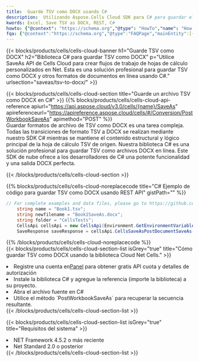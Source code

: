 ```yaml
---
title:  Guarde TSV como DOCX usando C#
description:  Utilizando Aspose.Cells Cloud SDK para C# para guardar el archivo en formato TSV como archivo en formato DOCX.
kwords: Excel, Save TSV as DOCX, REST, C#
howto: {"@context": "https://schema.org","@type": "HowTo","name": "How to save TSV as DOCX using the Cells Cloud Net library.","description": "How to save TSV as DOCX using the Cells Cloud Net library.","image": {"@type": "ImageObject"},"url": "/net/saveas/tsv-to-docx/","step": [{ "@type": "HowToStep","name": "How to save TSV as DOCX using the Cells Cloud Net library. step 1", "image": {"@type": "ImageObject",},"url": "/net/saveas/tsv-to-docx/","text": "Register an account at <a href='https://dashboard.aspose.cloud/'>Dashboard</a> to get free API quota & authorization details",},{ "@type": "HowToStep","name": "How to save TSV as DOCX using the Cells Cloud Net library. step 1", "image": {"@type": "ImageObject",},"url": "/net/saveas/tsv-to-docx/","text": "Install C# library and add the reference (import the library) to your project.",},{ "@type": "HowToStep","name": "How to save TSV as DOCX using the Cells Cloud Net library. step 1", "image": {"@type": "ImageObject",},"url": "/net/saveas/tsv-to-docx/","text": "Open the source file in C#",},{ "@type": "HowToStep","name": "How to save TSV as DOCX using the Cells Cloud Net library. step 1", "image": {"@type": "ImageObject",},"url": "/net/saveas/tsv-to-docx/","text": "Use the `PostWorkbookSaveAs` method to retrieve the resulting stream.",}, ],"supply": {"@type": "HowToSupply","name": "document"},"tool": [{"@type": "HowToTool","name": "Visual Studio, Visual Studio Code, Rider"},{"@type": "HowToTool","name": "Aspose Cells"}],"totalTime": "PT6M"}
fqa: {"@context":"https://schema.org","@type":"FAQPage","mainEntity":[{"@type":"Question","name":"Why save file as other formats file in C# using REST API?","acceptedAnswer":{"@type":"Answer","text":"Documents are encoded in many ways, and some files may be incompatible with the software you use. To open and read such files, just save them as appropriate file formats.<br/><ol><li>Install .NET SDK and add the reference (import the library) to your project.</li><li>Open the source file in C# using REST API.</li><li>Call the PostWorkbookSaveAsRequest() method, passing an output filename with required extension.</li><li>Get the result of save as a separate file.</li></ol>"}},{"@type":"Question","name":"What file formats can I save as with your C# library?","acceptedAnswer":{"@type":"Answer","text":"We support a variety of file formats for conversion using .NET library, including XLSX, Excel, xls , PDF, CSV, HTML, Markdown, XML, PNG, JPG, TIFF, Json, TXT and many more."}},{"@type":"Question","name":"What is the maximum allowed file size for conversion using this .NET library?","acceptedAnswer":{"@type":"Answer","text":"There are no file size limits for format conversions using .NET library."}}]}
---
```

{{< blocks/products/cells/cells-cloud-banner h1="Guarde TSV como DOCX" h2="Biblioteca C# para guardar TSV como DOCX" p="Utilice SaveAs API de Cells Cloud para crear flujos de trabajo de hojas de cálculo personalizados en Net. Esta es una solución profesional para guardar TSV como DOCX y otros formatos de documentos en línea usando C#." urlsection="saveas/tsv-to-docx/" >}}

{{< blocks/products/cells/cells-cloud-section title="Guarde un archivo TSV como DOCX en C#" >}}
{{% blocks/products/cells/cells-cloud-api-reference apiurl="https://api.aspose.cloud/v3.0/cells/{name}/SaveAs" apireferenceurl="https://apireference.aspose.cloud/cells/#/Conversion/PostWorkbookSaveAs" apimethod="POST" %}}
<br/>
Guardar formatos de archivo de TSV como DOCX es una tarea compleja. Todas las transiciones de formato TSV a DOCX se realizan mediante nuestro SDK C# mientras se mantiene el contenido estructural y lógico principal de la hoja de cálculo TSV de origen. Nuestra biblioteca C# es una solución profesional para guardar TSV como archivos DOCX en línea. Este SDK de nube ofrece a los desarrolladores de C# una potente funcionalidad y una salida DOCX perfecta.

{{< /blocks/products/cells/cells-cloud-section >}}

{{% blocks/products/cells/cells-cloud-noreplacecode title="C# Ejemplo de código para guardar TSV como DOCX usando REST API" gistPath="" %}}
  
```cs
// For complete examples and data files, please go to https://github.com/aspose-cells-cloud/aspose-cells-cloud-dotnet/
    string name = "Book1.tsv";
    string newfilename = "Book1SaveAs.docx";
    string folder = "CellsTests";
    CellsApi cellsApi = new CellsApi(Environment.GetEnvironmentVariable("ProductClientId"), Environment.GetEnvironmentVariable("ProductClientSecret"));
    SaveResponse saveResponse = cellsApi.CellsSaveAsPostDocumentSaveAs(name, null, newfilename, null,null,folder);
```
  
{{% /blocks/products/cells/cells-cloud-noreplacecode %}}
<br/>
{{< blocks/products/cells/cells-cloud-section-list isGrey="true" title="Cómo guardar TSV como DOCX usando la biblioteca Cloud Net Cells." >}}
<li> Registre una cuenta en<a href="https://dashboard.aspose.cloud/">Panel</a> para obtener gratis API cuota y detalles de autorización</li>
<li>Instale la biblioteca C# y agregue la referencia (importe la biblioteca) a su proyecto.</li>
<li>Abra el archivo fuente en C#</li>
<li>Utilice el método `PostWorkbookSaveAs` para recuperar la secuencia resultante.</li>
{{< /blocks/products/cells/cells-cloud-section-list >}}

{{< blocks/products/cells/cells-cloud-section-list isGrey="true" title="Requisitos del sistema" >}}
<li>NET Framework 4.5.2 o más reciente</li>
<li>Net Standard 2.0 o posterior</li>
{{< /blocks/products/cells/cells-cloud-section-list >}}
